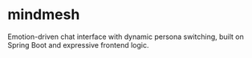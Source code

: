 # mindmesh
Emotion-driven chat interface with dynamic persona switching, built on Spring Boot and expressive frontend logic.
